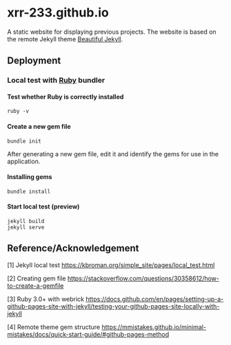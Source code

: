 # xrr-233.github.io
A static website for displaying previous projects. The website is based on the remote Jekyll theme [Beautiful Jekyll](https://github.com/daattali/beautiful-jekyll).

## Deployment

### Local test with [Ruby](https://rubyinstaller.org/downloads/) bundler

#### Test whether Ruby is correctly installed

```shell
ruby -v
```

#### Create a new gem file

```shell
bundle init
```

After generating a new gem file, edit it and identify the gems for use in the application.

#### Installing gems

```shell
bundle install
```

#### Start local test (preview)

```shell
jekyll build
jekyll serve
```

## Reference/Acknowledgement

[1] Jekyll local test https://kbroman.org/simple_site/pages/local_test.html

[2] Creating gem file https://stackoverflow.com/questions/30358612/how-to-create-a-gemfile

[3] Ruby 3.0+ with webrick https://docs.github.com/en/pages/setting-up-a-github-pages-site-with-jekyll/testing-your-github-pages-site-locally-with-jekyll

[4] Remote theme gem structure https://mmistakes.github.io/minimal-mistakes/docs/quick-start-guide/#github-pages-method